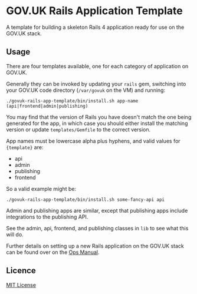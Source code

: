 # GOV.UK Rails Application Template

A template for building a skeleton Rails 4 application ready for use on the
GOV.UK stack.

## Usage

There are four templates available, one for each category of application on GOV.UK.

Generally they can be invoked by updating your `rails` gem, switching into your
GOV.UK code directory (`/var/govuk` on the VM) and running:

```shell
./govuk-rails-app-template/bin/install.sh app-name (api|frontend|admin|publishing)
```

You may find that the version of Rails you have doesn't match the one being generated for the app,
in which case you should either install the matching version or update `templates/Gemfile`
to the correct version.

App names must be lowercase alpha plus hyphens, and valid values for `{template}` are:
- api
- admin
- publishing
- frontend

So a valid example might be:

```shell
./govuk-rails-app-template/bin/install.sh some-fancy-api api
```

Admin and publishing apps are similar, except that publishing apps include integrations
to the publishing API.

See the admin, api, frontend, and publishing classes in `lib` to see what this
will do.

Further details on setting up a new Rails application on the GOV.UK stack can be
found over on the [Ops Manual](https://docs.publishing.service.gov.uk/manual/setting-up-new-rails-app.html).

## Licence

[MIT License](LICENSE)
